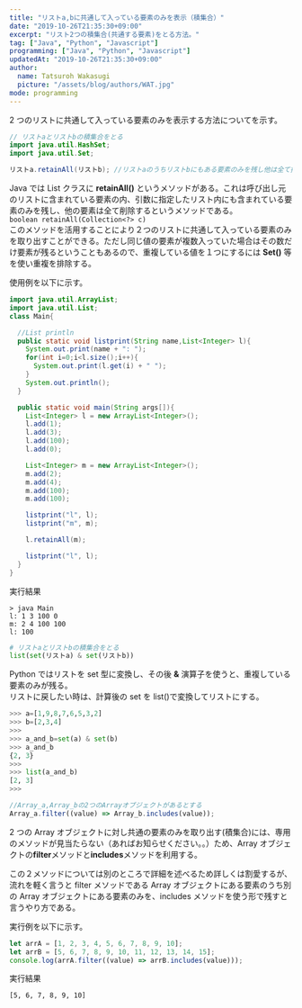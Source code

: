 ```yaml
---
title: "リストa,bに共通して入っている要素のみを表示（積集合）"
date: "2019-10-26T21:35:30+09:00"
excerpt: "リスト2つの積集合(共通する要素)をとる方法。"
tag: ["Java", "Python", "Javascript"]
programming: ["Java", "Python", "Javascript"]
updatedAt: "2019-10-26T21:35:30+09:00"
author:
  name: Tatsuroh Wakasugi
  picture: "/assets/blog/authors/WAT.jpg"
mode: programming
---
```


2 つのリストに共通して入っている要素のみを表示する方法についてを示す。

<div class="note_content_by_programming_language" id="note_content_Java">

```java
// リストaとリストbの積集合をとる
import java.util.HashSet;
import java.util.Set;

リストa.retainAll(リストb); //リストaのうちリストbにもある要素のみを残し他は全て排除する
```

Java では List クラスに **retainAll()** というメソッドがある。これは呼び出し元のリストに含まれている要素の内、引数に指定したリスト内にも含まれている要素のみを残し、他の要素は全て削除するというメソッドである。  
`boolean retainAll(Collection<?> c)`  
このメソッドを活用することにより２つのリストに共通して入っている要素のみを取り出すことができる。ただし同じ値の要素が複数入っていた場合はその数だけ要素が残るということもあるので、重複している値を１つにするには **Set()** 等を使い重複を排除する。

使用例を以下に示す。

```java
import java.util.ArrayList;
import java.util.List;
class Main{

  //List println
  public static void listprint(String name,List<Integer> l){
    System.out.print(name + ": ");
    for(int i=0;i<l.size();i++){
      System.out.print(l.get(i) + " ");
    }
    System.out.println();
  }

  public static void main(String args[]){
    List<Integer> l = new ArrayList<Integer>();
    l.add(1);
    l.add(3);
    l.add(100);
    l.add(0);

    List<Integer> m = new ArrayList<Integer>();
    m.add(2);
    m.add(4);
    m.add(100);
    m.add(100);

    listprint("l", l);
    listprint("m", m);

    l.retainAll(m);

    listprint("l", l);
  }
}
```

実行結果

```
> java Main
l: 1 3 100 0
m: 2 4 100 100
l: 100
```

</div>
<div class="note_content_by_programming_language" id="note_content_Python">

```python
# リストaとリストbの積集合をとる
list(set(リストa) & set(リストb))
```

Python ではリストを set 型に変換し、その後 **&** 演算子を使うと、重複している要素のみが残る。  
リストに戻したい時は、計算後の set を list()で変換してリストにする。

```python
>>> a=[1,9,8,7,6,5,3,2]
>>> b=[2,3,4]
>>>
>>> a_and_b=set(a) & set(b)
>>> a_and_b
{2, 3}
>>>
>>> list(a_and_b)
[2, 3]
>>>
```

</div>
<div class="note_content_by_programming_language" id="note_content_Javascript">

```javascript
//Array_a,Array_bの2つのArrayオブジェクトがあるとする
Array_a.filter((value) => Array_b.includes(value));
```

2 つの Array オブジェクトに対し共通の要素のみを取り出す(積集合)には、専用のメソッドが見当たらない（あればお知らせください。。）ため、Array オブジェクトの**filter**メソッドと**includes**メソッドを利用する。

この２メソッドについては別のところで詳細を述べるため詳しくは割愛するが、流れを軽く言うと filter メソッドである Array オブジェクトにある要素のうち別の Array オブジェクトにある要素のみを、includes メソッドを使う形で残すと言うやり方である。

実行例を以下に示す。

```javascript
let arrA = [1, 2, 3, 4, 5, 6, 7, 8, 9, 10];
let arrB = [5, 6, 7, 8, 9, 10, 11, 12, 13, 14, 15];
console.log(arrA.filter((value) => arrB.includes(value)));
```

実行結果

```
[5, 6, 7, 8, 9, 10]
```

</div>
